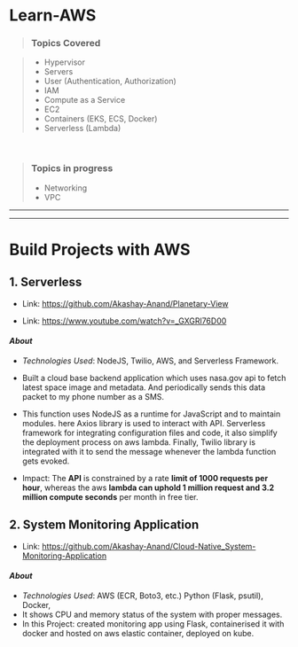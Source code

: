 # Learn-AWS

> ### Topics Covered

> - Hypervisor
> - Servers
> - User (Authentication, Authorization)
> - IAM 
> - Compute as a Service
> - EC2
> - Containers (EKS, ECS, Docker)
> - Serverless (Lambda)

<br> 

> ### Topics in progress
> - Networking
> - VPC


<hr/>
<hr/>

# Build Projects with AWS

## 1. Serverless 

- Link: https://github.com/Akashay-Anand/Planetary-View

- Link: https://www.youtube.com/watch?v=_GXGRl76D00


#### *About*

- *Technologies Used*: NodeJS, Twilio, AWS, and Serverless Framework.

- Built a cloud base backend application which uses nasa.gov api to fetch latest space image and metadata. And periodically sends this data packet to my phone number as a SMS.
- This function uses NodeJS as a runtime for JavaScript and to maintain modules. here Axios library is used to interact with API. Serverless framework for integrating configuration files and code, it also simplify the deployment process on aws lambda. Finally, Twilio library is integrated with it to send the message whenever the lambda function gets evoked.
- Impact: The **API** is constrained by a rate **limit of 1000 requests per hour**, whereas the aws **lambda can uphold 1 million request and 3.2 million compute seconds** per month in free tier.

## 2. System Monitoring Application

- Link: https://github.com/Akashay-Anand/Cloud-Native_System-Monitoring-Application

#### *About*

- *Technologies Used*: AWS (ECR, Boto3, etc.) Python (Flask, psutil), Docker,
- It shows CPU and memory status of the system with proper messages.
- In this Project: created monitoring app using Flask, containerised it with docker and hosted on aws elastic container, deployed on kube.